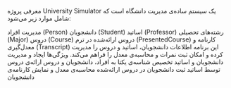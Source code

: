 معرفی پروژه
University Simulator یک سیستم ساده‌ی مدیریت دانشگاه است که شامل موارد زیر می‌شود:

مدیریت افراد (Person)
دانشجویان (Student)
اساتید (Professor)
رشته‌های تحصیلی (Major)
دروس (Course)
دروس ارائه‌شده در ترم (PresentedCourse)
کارنامه و معدل‌گیری (Transcript)
این برنامه اطلاعات دانشجویان، اساتید و دروس را مدیریت کرده و امکان ثبت نمرات و محاسبه‌ی معدل را فراهم می‌کند.
 ویژگی‌ها
 ایجاد و مدیریت دانشجویان و اساتید
 تخصیص شناسه‌ی یکتا به افراد، دانشجویان و دروس
 ارائه‌ی دروس توسط اساتید
 ثبت دانشجویان در دروس ارائه‌شده
 محاسبه‌ی معدل و نمایش کارنامه‌ی دانشجویان
